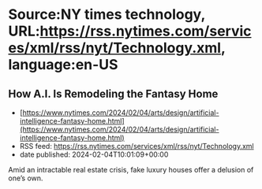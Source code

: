 # Source:NY times technology, URL:https://rss.nytimes.com/services/xml/rss/nyt/Technology.xml, language:en-US

## How A.I. Is Remodeling the Fantasy Home
 - [https://www.nytimes.com/2024/02/04/arts/design/artificial-intelligence-fantasy-home.html](https://www.nytimes.com/2024/02/04/arts/design/artificial-intelligence-fantasy-home.html)
 - RSS feed: https://rss.nytimes.com/services/xml/rss/nyt/Technology.xml
 - date published: 2024-02-04T10:01:09+00:00

Amid an intractable real estate crisis, fake luxury houses offer a delusion of one’s own.

